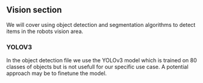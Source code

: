 ## Vision section
We will cover using object detection and segmentation algorithms to detect items in the robots vision area.

### YOLOV3
In the object detection file we use the YOLOv3 model which is trained on 80 classes of objects but is not usefull for our
specific use case. A potential approach may be to finetune the model.